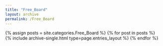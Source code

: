 ```yaml
---
title: "Free_Board"
layout: archive
permalink: /Free_Board
---
```



{% assign posts = site.categories.Free_Board %}
{% for post in posts %} {% include archive-single.html type=page.entries_layout %} {% endfor %}